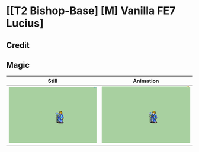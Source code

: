 # [\[T2 Bishop-Base\] \[M\] Vanilla FE7 Lucius]

## Credit



## Magic

| Still | Animation |
| :---: | :-------: |
| ![Magic still](./Magic_000.png) | ![Magic animation](./Magic.gif) |

